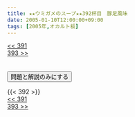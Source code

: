 ```yaml
---
title: ★★ウミガメのスープ★★392杯目　豚足風味
date: 2005-01-10T12:00:00+09:00
tags: [2005年,オカルト板]
---
```

<div class="th_left"><a href="../391"><< 391</a></div>
<div class="th_right"><a href="../393">393 >></a></div>
<br><br>
<script src="../../js/cupsoup.js"></script>
<form>
<input type="button" value="問題と解説のみにする" onClick="toggleCupsoup()">
</form>
{{< 392 >}}
<div class="th_left"><a href="../391"><< 391</a></div>
<div class="th_right"><a href="../393">393 >></a></div>